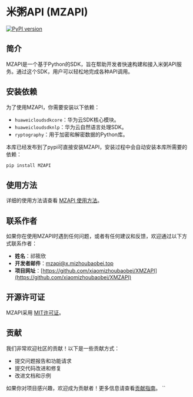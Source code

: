# 米粥API (MZAPI)
[![PyPI version](https://badge.fury.io/py/XMZAPI.svg)](https://pypi.org/project/XMZAPI/)

## 简介

MZAPI是一个基于Python的SDK，旨在帮助开发者快速构建和接入米粥API服务。通过这个SDK，用户可以轻松地完成各种API调用。

## 安装依赖

为了使用MZAPI，你需要安装以下依赖：

- `huaweicloudsdkcore`：华为云SDK核心模块。
- `huaweicloudsdknlp`：华为云自然语言处理SDK。
- `ryptography`：用于加密和解密数据的Python库。

本库已经发布到了pypi可直接安装MZAPI，安装过程中会自动安装本库所需要的依赖：

```bash
pip install MZAPI
```

## 使用方法

详细的使用方法请查看 [MZAPI 使用方法](USAGE.md)。

## 联系作者

如果你在使用MZAPI时遇到任何问题，或者有任何建议和反馈，欢迎通过以下方式联系作者：

- **姓名**：祁筱欣
- **开发者邮件**：[mzapi@x.mizhoubaobei.top](mailto:mzapi@x.mizhoubaobei.top)
- **项目网址**：[https://github.com/xiaomizhoubaobei/XMZAPI](https://github.com/xiaomizhoubaobei/XMZAPI)

## 开源许可证

MZAPI采用 [MIT许可证](LICENSE)。

## 贡献

我们非常欢迎社区的贡献！以下是一些贡献方式：

- 提交问题报告和功能请求
- 提交代码改进和修复
- 改进文档和示例

如果你对项目感兴趣，欢迎成为贡献者！更多信息请查看[贡献指南](CONTRIBUTING.md)。
``